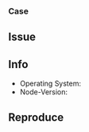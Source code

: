 <!-- REMOVE EVERYTHING WRITTEN IN UPPERCASE -->

### Case
<!-- IS IT A:
- BUG
- FEATURE REQUEST
- ENHANCEMENT
- HELP QUESTION
-->

## Issue
<!-- DESCRIBE WHY YOU OPEN THIS ISSUE -->

## Info
- Operating System: <!-- LINUX / OSX / WINDOWS -->
- Node-Version: <!-- RUN 'node -v' TO CHECK YOUR VERSION -->

## Reproduce
<!--
  IF YOU HAVE A BUG,
  WRITE DOWN EACH STEP TO REPRODUCE THE PROBLEM
-->
